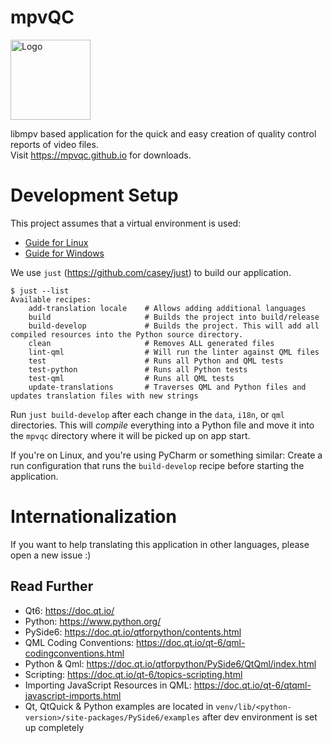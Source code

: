 # mpvQC

<img alt="Logo" src="https://avatars3.githubusercontent.com/u/47739558?s=200&v=4" width="128" height="128"/>

libmpv based application for the quick and easy creation of quality control reports of video files.  
Visit <a href="https://mpvqc.github.io">https://mpvqc.github.io</a> for downloads.

# Development Setup

This project assumes that a virtual environment is used:

* [Guide for Linux](docs/dev-setup-linux.md)
* [Guide for Windows](docs/dev-setup-windows.md)

We use `just` (https://github.com/casey/just) to build our application.

```shell
$ just --list
Available recipes:
    add-translation locale    # Allows adding additional languages
    build                     # Builds the project into build/release
    build-develop             # Builds the project. This will add all compiled resources into the Python source directory.
    clean                     # Removes ALL generated files
    lint-qml                  # Will run the linter against QML files
    test                      # Runs all Python and QML tests
    test-python               # Runs all Python tests
    test-qml                  # Runs all QML tests
    update-translations       # Traverses QML and Python files and updates translation files with new strings
```

Run `just build-develop` after each change in the `data`, `i18n`, or `qml` directories.
This will *compile* everything into a Python file and move it into the `mpvqc` directory
where it will be picked up on app start.

If you're on Linux, and you're using PyCharm or something similar:
Create a run configuration that runs the `build-develop` recipe before starting the application.

# Internationalization

If you want to help translating this application in other languages, please open a new issue :)

## Read Further

* Qt6: https://doc.qt.io/
* Python: https://www.python.org/
* PySide6: https://doc.qt.io/qtforpython/contents.html
* QML Coding Conventions: https://doc.qt.io/qt-6/qml-codingconventions.html
* Python & Qml: https://doc.qt.io/qtforpython/PySide6/QtQml/index.html
* Scripting: https://doc.qt.io/qt-6/topics-scripting.html
* Importing JavaScript Resources in QML: https://doc.qt.io/qt-6/qtqml-javascript-imports.html
* Qt, QtQuick & Python examples are located in `venv/lib/<python-version>/site-packages/PySide6/examples`
  after dev environment is set up completely
